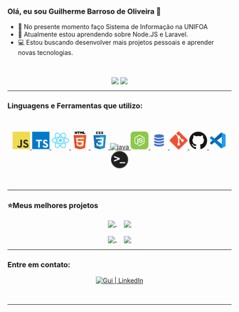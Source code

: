 ### Olá, eu sou Guilherme Barroso de Oliveira 👋

- 📖 No presente momento faço Sistema de Informação na UNIFOA
- 🌱 Atualmente estou aprendendo sobre Node.JS e Laravel.
- 💻 Estou buscando desenvolver mais projetos pessoais e aprender novas tecnologias.


<br/>

<p align="center">
  <p align="center">
    <img height=165 align="center" src="https://github-readme-stats.vercel.app/api/top-langs/?username=GuilhermeBarroso-sys&layout=compact&theme=radical"/>
    <img height=165 align="center" src="https://github-readme-stats.vercel.app/api?username=GuilhermeBarroso-sys&count_private=true&show_icons=true&theme=radical"/>
  
</p>

---

### Linguagens e Ferramentas que utilizo:

<a href="#" target="_blank">
</a>

<br />

<p align="center">
  <a
    href="https://developer.mozilla.org/en-US/docs/Web/JavaScript"
    target="_blank"
  >
    <img
      src="https://github.com/devicons/devicon/blob/master/icons/javascript/javascript-original.svg"
      alt="javascript"
      width="40"
      height="40"
    />
  </a>
  <a href="https://www.typescriptlang.org/" target="_blank">
    <img
      src="https://github.com/devicons/devicon/blob/master/icons/typescript/typescript-original.svg"
      alt="typescript"
      width="40"
      height="40"
    />
  </a>
  <a href="https://pt-br.reactjs.org/" target="_blank">
    <img
      src="https://github.com/devicons/devicon/blob/master/icons/react/react-original.svg"
      alt="react"
      width="40"
      height="40"
    />
  </a>
  <a href="#" target="_blank">
      <img width="40px" height="40px" alt="HTML5" width="26px" src="https://raw.githubusercontent.com/github/explore/80688e429a7d4ef2fca1e82350fe8e3517d3494d/topics/html/html.png" />
  </a>
  <a href="#" target="_blank">
      <img width="40px" height="40px" alt="CSS3" width="26px" src="https://raw.githubusercontent.com/github/explore/80688e429a7d4ef2fca1e82350fe8e3517d3494d/topics/css/css.png" />
  </a>
  <a href = "https://getbootstrap.com/">
      <img
           src = "https://upload.wikimedia.org/wikipedia/commons/thumb/b/b2/Bootstrap_logo.svg/1024px-Bootstrap_logo.svg.png"
           alt = "java"
           width = "40px"
       />
  </a>
  <a href="https://nodejs.org/en/">
      <img 
          src="https://github.com/abner-starkasty/abner-starkasty/blob/master/assets/icon-nodejs.svg" 
          alt="logo Node.js"
          width="40px"
          style="border-radius: 8px;">
  </a>
  <a href="https://www.sqlite.org/index.html" target="_blank">
      <img alt="SQL" width="40px" src="https://raw.githubusercontent.com/github/explore/80688e429a7d4ef2fca1e82350fe8e3517d3494d/topics/sql/sql.png" />
  </a>
  
  <a href="https://git-scm.com/">
      <img 
          src="https://github.com/abner-starkasty/abner-starkasty/blob/master/assets/icon-git.svg" 
          alt="logo git"
          width="40px">
  </a>
  
  <a href="#" target="_blank">
      <img alt="GitHub" width="40px" src="https://raw.githubusercontent.com/github/explore/78df643247d429f6cc873026c0622819ad797942/topics/github/github.png" />
  </a>
  <a href="https://code.visualstudio.com/">
      <img 
          src="https://github.com/abner-starkasty/abner-starkasty/blob/master/assets/icon-vscode.svg" 
          alt="logo Vscode"
          width="40px">
  </a>
  <a href="#" target="_blank">
      <img alt="Terminal" width="40px" src="https://raw.githubusercontent.com/github/explore/80688e429a7d4ef2fca1e82350fe8e3517d3494d/topics/terminal/terminal.png" />
  </a>
</p>

<br />

---

### ⭐Meus melhores projetos

<p align="center">
  <a href="https://github.com/GuilhermeBarroso-sys/blog-front">
    <img align="center" src="https://github-readme-stats.vercel.app/api/pin/?username=GuilhermeBarroso-sys&repo=blog-front&title_color=33ff&icon_color=333" />
  </a>
  &nbsp; &nbsp;
  <a href="https://github.com/GuilhermeBarroso-sys/My-Unity-Game">
    <img align="center" src="https://github-readme-stats.vercel.app/api/pin/?username=GuilhermeBarroso-sys&repo=My-Unity-Game&title_color=33ff&icon_color=333" />
  </a>

  <br />
  <br />

  <a href="https://github.com/GuilhermeBarroso-sys/Back-end-Blog">
    <img align="center" src="https://github-readme-stats.vercel.app/api/pin/?username=GuilhermeBarroso-sys&repo=Back-end-Blog&title_color=33ff&icon_color=333" />
  </a>
  &nbsp; &nbsp;
  <a href="https://github.com/GuilhermeBarroso-sys/gitHub-Search">
    <img align="center" src="https://github-readme-stats.vercel.app/api/pin/?username=GuilhermeBarroso-sys&repo=gitHub-Search&title_color=33ff&icon_color=333" />
  </a>
</p>

---

### Entre em contato:

<p align="center">
  <a href="https://www.linkedin.com/in/guilherme-barroso-931147175/">
  <img alt="Gui | LinkedIn" width="30px" src="https://image.flaticon.com/icons/png/512/174/174857.png" />
  </a>
 
  
</p>

<br />

---

[linkedin]: https://www.linkedin.com/in/guilherme-barroso-931147175
[instagram]: https://www.instagram.com/gui_barrosoo
